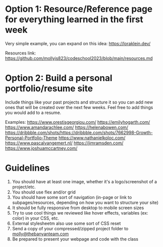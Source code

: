 # Option 1: Resource/Reference page for everything learned in the first week

Very simple example, you can expand on this idea: https://loraklein.dev/

Resources link: https://github.com/mollyjs823/codeschool2023/blob/main/resources.md


# Option 2: Build a personal portfolio/resume site

Include things like your past projects and structure it so you can add new ones that will be created over the next few weeks.
Feel free to add things you would add to a resume.

Examples:
https://www.orestisgeorgiou.com/
https://emilyhogarth.com/
https://www.amandarachlee.com/
https://helenabowen.com/
https://dribbble.com/shots/https://dribbble.com/shots/7662998-Growth-Personal-Portfolio-Theme
https://www.nathanielkoloc.com/
https://www.pascalvangemert.nl/
https://jimramsden.com/
https://www.joshuamccartney.com/


# Guidelines

1. You should have at least one image, whether it's a logo/screenshot of a project/etc.
2. You should use flex and/or grid
3. You should have some sort of navigation (in-page or link to subpages/resources, depending on how you want to structure your site)
4. It should be fully responsive from desktop to mobile screen sizes
5. Try to use cool things we reviewed like hover effects, variables (ex: color) in your CSS, etc.
6. External stylesheetm also use some sort of CSS reset
7. Send a copy of your compressed/zipped project folder to molly@thebanyanteam.com
8. Be prepared to present your webpage and code with the class